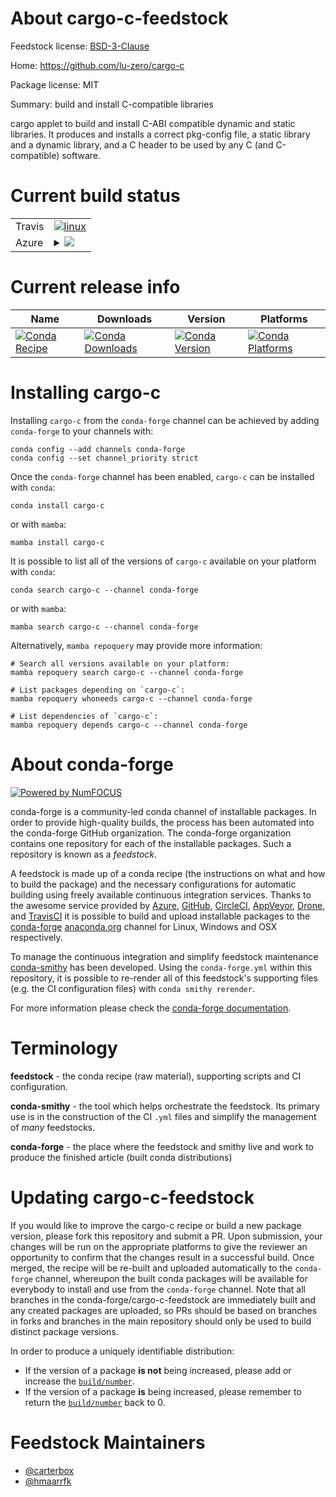 About cargo-c-feedstock
=======================

Feedstock license: [BSD-3-Clause](https://github.com/conda-forge/cargo-c-feedstock/blob/main/LICENSE.txt)

Home: https://github.com/lu-zero/cargo-c

Package license: MIT

Summary: build and install C-compatible libraries

cargo applet to build and install C-ABI compatible dynamic and static libraries.
It produces and installs a correct pkg-config file, a static library and a dynamic library, and a C header to be used by any C (and C-compatible) software.


Current build status
====================


<table><tr>
    <td>Travis</td>
    <td>
      <a href="https://app.travis-ci.com/conda-forge/cargo-c-feedstock">
        <img alt="linux" src="https://img.shields.io/travis/com/conda-forge/cargo-c-feedstock/main.svg?label=Linux">
      </a>
    </td>
  </tr>
    
  <tr>
    <td>Azure</td>
    <td>
      <details>
        <summary>
          <a href="https://dev.azure.com/conda-forge/feedstock-builds/_build/latest?definitionId=20264&branchName=main">
            <img src="https://dev.azure.com/conda-forge/feedstock-builds/_apis/build/status/cargo-c-feedstock?branchName=main">
          </a>
        </summary>
        <table>
          <thead><tr><th>Variant</th><th>Status</th></tr></thead>
          <tbody><tr>
              <td>linux_64_libgit21.7</td>
              <td>
                <a href="https://dev.azure.com/conda-forge/feedstock-builds/_build/latest?definitionId=20264&branchName=main">
                  <img src="https://dev.azure.com/conda-forge/feedstock-builds/_apis/build/status/cargo-c-feedstock?branchName=main&jobName=linux&configuration=linux%20linux_64_libgit21.7" alt="variant">
                </a>
              </td>
            </tr><tr>
              <td>linux_64_libgit21.8</td>
              <td>
                <a href="https://dev.azure.com/conda-forge/feedstock-builds/_build/latest?definitionId=20264&branchName=main">
                  <img src="https://dev.azure.com/conda-forge/feedstock-builds/_apis/build/status/cargo-c-feedstock?branchName=main&jobName=linux&configuration=linux%20linux_64_libgit21.8" alt="variant">
                </a>
              </td>
            </tr><tr>
              <td>linux_aarch64_libgit21.7</td>
              <td>
                <a href="https://dev.azure.com/conda-forge/feedstock-builds/_build/latest?definitionId=20264&branchName=main">
                  <img src="https://dev.azure.com/conda-forge/feedstock-builds/_apis/build/status/cargo-c-feedstock?branchName=main&jobName=linux&configuration=linux%20linux_aarch64_libgit21.7" alt="variant">
                </a>
              </td>
            </tr><tr>
              <td>linux_aarch64_libgit21.8</td>
              <td>
                <a href="https://dev.azure.com/conda-forge/feedstock-builds/_build/latest?definitionId=20264&branchName=main">
                  <img src="https://dev.azure.com/conda-forge/feedstock-builds/_apis/build/status/cargo-c-feedstock?branchName=main&jobName=linux&configuration=linux%20linux_aarch64_libgit21.8" alt="variant">
                </a>
              </td>
            </tr><tr>
              <td>linux_ppc64le_libgit21.7</td>
              <td>
                <a href="https://dev.azure.com/conda-forge/feedstock-builds/_build/latest?definitionId=20264&branchName=main">
                  <img src="https://dev.azure.com/conda-forge/feedstock-builds/_apis/build/status/cargo-c-feedstock?branchName=main&jobName=linux&configuration=linux%20linux_ppc64le_libgit21.7" alt="variant">
                </a>
              </td>
            </tr><tr>
              <td>linux_ppc64le_libgit21.8</td>
              <td>
                <a href="https://dev.azure.com/conda-forge/feedstock-builds/_build/latest?definitionId=20264&branchName=main">
                  <img src="https://dev.azure.com/conda-forge/feedstock-builds/_apis/build/status/cargo-c-feedstock?branchName=main&jobName=linux&configuration=linux%20linux_ppc64le_libgit21.8" alt="variant">
                </a>
              </td>
            </tr><tr>
              <td>osx_64_libgit21.7</td>
              <td>
                <a href="https://dev.azure.com/conda-forge/feedstock-builds/_build/latest?definitionId=20264&branchName=main">
                  <img src="https://dev.azure.com/conda-forge/feedstock-builds/_apis/build/status/cargo-c-feedstock?branchName=main&jobName=osx&configuration=osx%20osx_64_libgit21.7" alt="variant">
                </a>
              </td>
            </tr><tr>
              <td>osx_64_libgit21.8</td>
              <td>
                <a href="https://dev.azure.com/conda-forge/feedstock-builds/_build/latest?definitionId=20264&branchName=main">
                  <img src="https://dev.azure.com/conda-forge/feedstock-builds/_apis/build/status/cargo-c-feedstock?branchName=main&jobName=osx&configuration=osx%20osx_64_libgit21.8" alt="variant">
                </a>
              </td>
            </tr><tr>
              <td>osx_arm64_libgit21.7</td>
              <td>
                <a href="https://dev.azure.com/conda-forge/feedstock-builds/_build/latest?definitionId=20264&branchName=main">
                  <img src="https://dev.azure.com/conda-forge/feedstock-builds/_apis/build/status/cargo-c-feedstock?branchName=main&jobName=osx&configuration=osx%20osx_arm64_libgit21.7" alt="variant">
                </a>
              </td>
            </tr><tr>
              <td>osx_arm64_libgit21.8</td>
              <td>
                <a href="https://dev.azure.com/conda-forge/feedstock-builds/_build/latest?definitionId=20264&branchName=main">
                  <img src="https://dev.azure.com/conda-forge/feedstock-builds/_apis/build/status/cargo-c-feedstock?branchName=main&jobName=osx&configuration=osx%20osx_arm64_libgit21.8" alt="variant">
                </a>
              </td>
            </tr><tr>
              <td>win_64_libgit21.7</td>
              <td>
                <a href="https://dev.azure.com/conda-forge/feedstock-builds/_build/latest?definitionId=20264&branchName=main">
                  <img src="https://dev.azure.com/conda-forge/feedstock-builds/_apis/build/status/cargo-c-feedstock?branchName=main&jobName=win&configuration=win%20win_64_libgit21.7" alt="variant">
                </a>
              </td>
            </tr><tr>
              <td>win_64_libgit21.8</td>
              <td>
                <a href="https://dev.azure.com/conda-forge/feedstock-builds/_build/latest?definitionId=20264&branchName=main">
                  <img src="https://dev.azure.com/conda-forge/feedstock-builds/_apis/build/status/cargo-c-feedstock?branchName=main&jobName=win&configuration=win%20win_64_libgit21.8" alt="variant">
                </a>
              </td>
            </tr>
          </tbody>
        </table>
      </details>
    </td>
  </tr>
</table>

Current release info
====================

| Name | Downloads | Version | Platforms |
| --- | --- | --- | --- |
| [![Conda Recipe](https://img.shields.io/badge/recipe-cargo--c-green.svg)](https://anaconda.org/conda-forge/cargo-c) | [![Conda Downloads](https://img.shields.io/conda/dn/conda-forge/cargo-c.svg)](https://anaconda.org/conda-forge/cargo-c) | [![Conda Version](https://img.shields.io/conda/vn/conda-forge/cargo-c.svg)](https://anaconda.org/conda-forge/cargo-c) | [![Conda Platforms](https://img.shields.io/conda/pn/conda-forge/cargo-c.svg)](https://anaconda.org/conda-forge/cargo-c) |

Installing cargo-c
==================

Installing `cargo-c` from the `conda-forge` channel can be achieved by adding `conda-forge` to your channels with:

```
conda config --add channels conda-forge
conda config --set channel_priority strict
```

Once the `conda-forge` channel has been enabled, `cargo-c` can be installed with `conda`:

```
conda install cargo-c
```

or with `mamba`:

```
mamba install cargo-c
```

It is possible to list all of the versions of `cargo-c` available on your platform with `conda`:

```
conda search cargo-c --channel conda-forge
```

or with `mamba`:

```
mamba search cargo-c --channel conda-forge
```

Alternatively, `mamba repoquery` may provide more information:

```
# Search all versions available on your platform:
mamba repoquery search cargo-c --channel conda-forge

# List packages depending on `cargo-c`:
mamba repoquery whoneeds cargo-c --channel conda-forge

# List dependencies of `cargo-c`:
mamba repoquery depends cargo-c --channel conda-forge
```


About conda-forge
=================

[![Powered by
NumFOCUS](https://img.shields.io/badge/powered%20by-NumFOCUS-orange.svg?style=flat&colorA=E1523D&colorB=007D8A)](https://numfocus.org)

conda-forge is a community-led conda channel of installable packages.
In order to provide high-quality builds, the process has been automated into the
conda-forge GitHub organization. The conda-forge organization contains one repository
for each of the installable packages. Such a repository is known as a *feedstock*.

A feedstock is made up of a conda recipe (the instructions on what and how to build
the package) and the necessary configurations for automatic building using freely
available continuous integration services. Thanks to the awesome service provided by
[Azure](https://azure.microsoft.com/en-us/services/devops/), [GitHub](https://github.com/),
[CircleCI](https://circleci.com/), [AppVeyor](https://www.appveyor.com/),
[Drone](https://cloud.drone.io/welcome), and [TravisCI](https://travis-ci.com/)
it is possible to build and upload installable packages to the
[conda-forge](https://anaconda.org/conda-forge) [anaconda.org](https://anaconda.org/)
channel for Linux, Windows and OSX respectively.

To manage the continuous integration and simplify feedstock maintenance
[conda-smithy](https://github.com/conda-forge/conda-smithy) has been developed.
Using the ``conda-forge.yml`` within this repository, it is possible to re-render all of
this feedstock's supporting files (e.g. the CI configuration files) with ``conda smithy rerender``.

For more information please check the [conda-forge documentation](https://conda-forge.org/docs/).

Terminology
===========

**feedstock** - the conda recipe (raw material), supporting scripts and CI configuration.

**conda-smithy** - the tool which helps orchestrate the feedstock.
                   Its primary use is in the construction of the CI ``.yml`` files
                   and simplify the management of *many* feedstocks.

**conda-forge** - the place where the feedstock and smithy live and work to
                  produce the finished article (built conda distributions)


Updating cargo-c-feedstock
==========================

If you would like to improve the cargo-c recipe or build a new
package version, please fork this repository and submit a PR. Upon submission,
your changes will be run on the appropriate platforms to give the reviewer an
opportunity to confirm that the changes result in a successful build. Once
merged, the recipe will be re-built and uploaded automatically to the
`conda-forge` channel, whereupon the built conda packages will be available for
everybody to install and use from the `conda-forge` channel.
Note that all branches in the conda-forge/cargo-c-feedstock are
immediately built and any created packages are uploaded, so PRs should be based
on branches in forks and branches in the main repository should only be used to
build distinct package versions.

In order to produce a uniquely identifiable distribution:
 * If the version of a package **is not** being increased, please add or increase
   the [``build/number``](https://docs.conda.io/projects/conda-build/en/latest/resources/define-metadata.html#build-number-and-string).
 * If the version of a package **is** being increased, please remember to return
   the [``build/number``](https://docs.conda.io/projects/conda-build/en/latest/resources/define-metadata.html#build-number-and-string)
   back to 0.

Feedstock Maintainers
=====================

* [@carterbox](https://github.com/carterbox/)
* [@hmaarrfk](https://github.com/hmaarrfk/)

